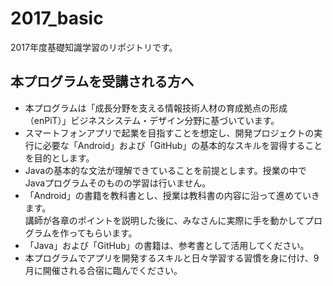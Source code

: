 # 2017_basic
2017年度基礎知識学習のリポジトリです。

## 本プログラムを受講される方へ

- 本プログラムは「成長分野を支える情報技術人材の育成拠点の形成（enPiT）」ビジネスシステム・デザイン分野に基づいています。
- スマートフォンアプリで起業を目指すことを想定し、開発プロジェクトの実行に必要な「Android」および「GitHub」の基本的なスキルを習得することを目的とします。
- Javaの基本的な文法が理解できていることを前提とします。授業の中でJavaプログラムそのものの学習は行いません。
- 「Android」の書籍を教科書とし、授業は教科書の内容に沿って進めていきます。  
講師が各章のポイントを説明した後に、みなさんに実際に手を動かしてプログラムを作ってもらいます。
- 「Java」および「GitHub」の書籍は、参考書として活用してください。
- 本プログラムでアプリを開発するスキルと日々学習する習慣を身に付け、9月に開催される合宿に臨んでください。

